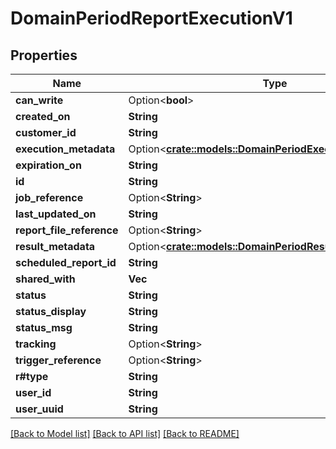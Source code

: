 # DomainPeriodReportExecutionV1

## Properties

Name | Type | Description | Notes
------------ | ------------- | ------------- | -------------
**can_write** | Option<**bool**> |  | [optional]
**created_on** | **String** |  |
**customer_id** | **String** |  |
**execution_metadata** | Option<[**crate::models::DomainPeriodExecutionMetadataV1**](domain.ExecutionMetadataV1.md)> |  | [optional]
**expiration_on** | **String** |  |
**id** | **String** |  |
**job_reference** | Option<**String**> |  | [optional]
**last_updated_on** | **String** |  |
**report_file_reference** | Option<**String**> |  | [optional]
**result_metadata** | Option<[**crate::models::DomainPeriodResultMetadata**](domain.ResultMetadata.md)> |  | [optional]
**scheduled_report_id** | **String** |  |
**shared_with** | **Vec<String>** |  |
**status** | **String** |  |
**status_display** | **String** |  |
**status_msg** | **String** |  |
**tracking** | Option<**String**> |  | [optional]
**trigger_reference** | Option<**String**> |  | [optional]
**r#type** | **String** |  |
**user_id** | **String** |  |
**user_uuid** | **String** |  |

[[Back to Model list]](./README.md#documentation-for-models) [[Back to API list]](./README.md#documentation-for-api-endpoints) [[Back to README]](../README.md)
